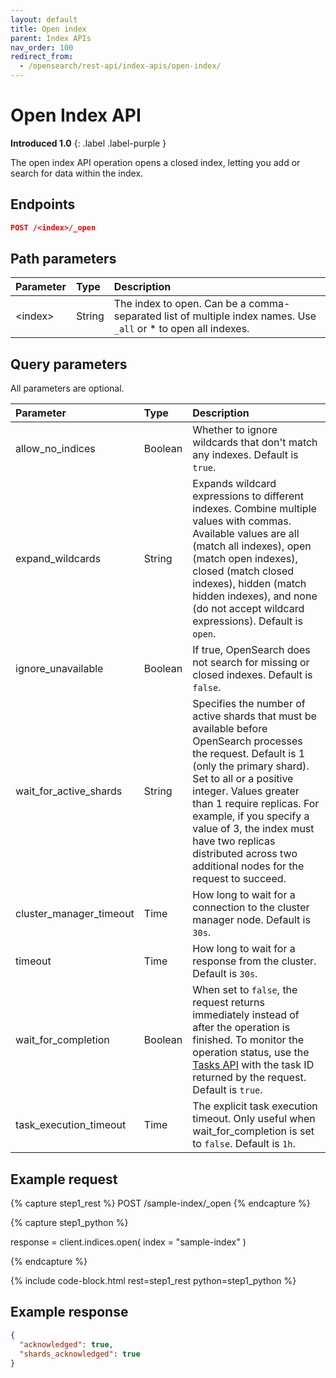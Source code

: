```yaml
---
layout: default
title: Open index
parent: Index APIs
nav_order: 100
redirect_from:
  - /opensearch/rest-api/index-apis/open-index/
---
```


# Open Index API
**Introduced 1.0**
{: .label .label-purple }

The open index API operation opens a closed index, letting you add or search for data within the index.


## Endpoints

```json
POST /<index>/_open
```

## Path parameters

Parameter | Type | Description
:--- | :--- | :---
&lt;index&gt; | String | The index to open. Can be a comma-separated list of multiple index names. Use `_all` or * to open all indexes.

## Query parameters

All parameters are optional.

Parameter | Type | Description
:--- | :--- | :---
allow_no_indices | Boolean | Whether to ignore wildcards that don't match any indexes. Default is `true`.
expand_wildcards | String | Expands wildcard expressions to different indexes. Combine multiple values with commas. Available values are all (match all indexes), open (match open indexes), closed (match closed indexes), hidden (match hidden indexes), and none (do not accept wildcard expressions). Default is `open`.
ignore_unavailable | Boolean | If true, OpenSearch does not search for missing or closed indexes. Default is `false`.
wait_for_active_shards | String | Specifies the number of active shards that must be available before OpenSearch processes the request. Default is 1 (only the primary shard). Set to all or a positive integer. Values greater than 1 require replicas. For example, if you specify a value of 3, the index must have two replicas distributed across two additional nodes for the request to succeed.
cluster_manager_timeout | Time | How long to wait for a connection to the cluster manager node. Default is `30s`.
timeout | Time | How long to wait for a response from the cluster. Default is `30s`.
wait_for_completion | Boolean | When set to `false`, the request returns immediately instead of after the operation is finished. To monitor the operation status, use the [Tasks API]({{site.url}}{{site.baseurl}}/api-reference/tasks/) with the task ID returned by the request. Default is `true`.
task_execution_timeout | Time | The explicit task execution timeout. Only useful when wait_for_completion is set to `false`. Default is `1h`.

## Example request

<!-- spec_insert_start
component: example_code
rest: POST /sample-index/_open
-->
{% capture step1_rest %}
POST /sample-index/_open
{% endcapture %}

{% capture step1_python %}


response = client.indices.open(
  index = "sample-index"
)

{% endcapture %}

{% include code-block.html
    rest=step1_rest
    python=step1_python %}
<!-- spec_insert_end -->


## Example response
```json
{
  "acknowledged": true,
  "shards_acknowledged": true
}
```
